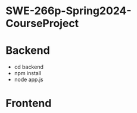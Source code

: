 # SWE-266p-Spring2024-CourseProject

# Backend

- cd backend
- npm install
- node app.js

# Frontend

